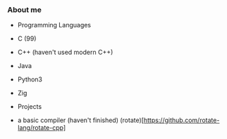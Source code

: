 ### About me

<!--
**Airbus5717/Airbus5717** is a ✨ _special_ ✨ repository because its `README.md` (this file) appears on your GitHub profile.
-->
- Programming Languages 
 - C (99)
 - C++ (haven't used modern C++)
 - Java
 - Python3 
 - Zig
 
- Projects
 - a basic compiler (haven't finished) (rotate)[https://github.com/rotate-lang/rotate-cpp]
